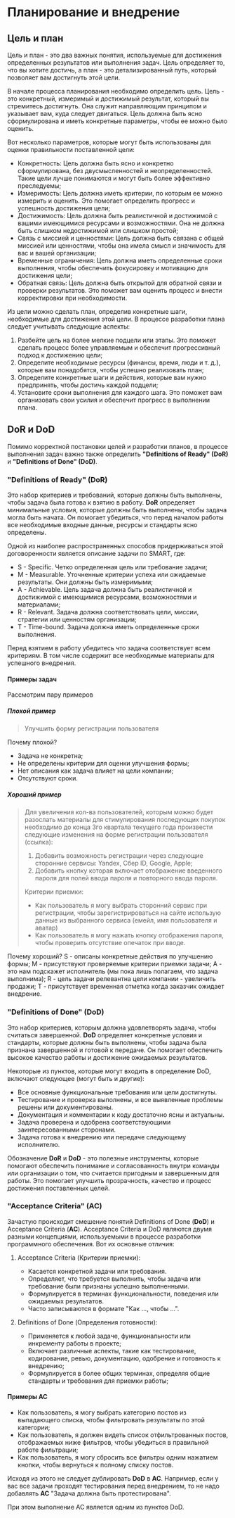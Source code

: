 # Планирование и внедрение

## Цель и план

Цель и план - это два важных понятия, используемые для достижения определенных результатов или выполнения задач. Цель определяет то, что вы хотите достичь, а план - это детализированный путь, который позволяет вам достигнуть этой цели.

В начале процесса планирования необходимо определить цель. Цель - это конкретный, измеримый и достижимый результат, который вы стремитесь достигнуть. Она служит направляющим принципом и указывает вам, куда следует двигаться. Цель должна быть ясно сформулирована и иметь конкретные параметры, чтобы ее можно было оценить.

Вот несколько параметров, которые могут быть использованы для оценки правильности поставленной цели:

* Конкретность: Цель должна быть ясно и конкретно сформулирована, без двусмысленностей и неопределенностей. Такие цели лучше понимаются и могут быть более эффективно преследуемы;
* Измеримость: Цель должна иметь критерии, по которым ее можно измерить и оценить. Это помогает определить прогресс и успешность достижения цели;
* Достижимость: Цель должна быть реалистичной и достижимой с вашими имеющимися ресурсами и возможностями. Она не должна быть слишком недостижимой или слишком простой;
* Связь с миссией и ценностями: Цель должна быть связана с общей миссией или ценностями, чтобы она имела смысл и значимость для вас и вашей организации;
* Временные ограничения: Цель должна иметь определенные сроки выполнения, чтобы обеспечить фокусировку и мотивацию для достижения цели;
* Обратная связь: Цель должна быть открытой для обратной связи и проверки результатов. Это поможет вам оценить процесс и внести корректировки при необходимости.

Из цели можно сделать план, определив конкретные шаги, необходимые для достижения этой цели. В процессе разработки плана следует учитывать следующие аспекты:

1. Разбейте цель на более мелкие подцели или этапы. Это поможет сделать процесс более управляемым и обеспечит прогрессивный подход к достижению цели;
2. Определите необходимые ресурсы (финансы, время, люди и т. д.), которые вам понадобятся, чтобы успешно реализовать план;
3. Определите конкретные шаги и действия, которые вам нужно предпринять, чтобы достичь каждой подцели;
4. Установите сроки выполнения для каждого шага. Это поможет вам организовать свои усилия и обеспечит прогресс в выполнении плана.

## DoR и DoD

Помимо корректной постановки целей и разработки планов, в процессе выполнения задач важно также определить **"Definitions of Ready" (DoR)** и **"Definitions of Done" (DoD)**.

### "Definitions of Ready" (DoR)

Это набор критериев и требований, которые должны быть выполнены, чтобы задача была готова к взятию в работу. **DoR** определяет минимальные условия, которые должны быть выполнены, чтобы задача могла быть начата. Он помогает убедиться, что перед началом работы все необходимые входные данные, ресурсы и стандарты ясно определены.

Одной из наиболее распространенных способов придерживаться этой договоренности является описание задачи по SMART, где:

* S - Specific. Четко определенная цель или требование задачи;
* M - Measurable. Уточненные критерии успеха или ожидаемые результаты. Они должны быть измеримыми;
* A - Achievable. Цель задача должна быть реалистичной и достижимой с имеющимися ресурсами, возможностями и материалами;
* R - Relevant. Задача должна соответствовать цели, миссии, стратегии или ценностям организации;
* T - Time-bound. Задача должна иметь определенные сроки выполнения.

Перед взятием в работу убедитесь что задача соответствует всем критериям. В том числе содержит все необходимые материалы для успешного внедрения.

#### Примеры задач

Рассмотрим пару примеров

##### Плохой пример

> Улучшить форму регистрации пользователя

Почему плохой?

* Задача не конкретна;
* Не определены критерии для оценки улучшения формы;
* Нет описания как задача влияет на цели компании;
* Отсутствуют сроки.

##### Хороший пример

> Для увеличения кол-ва пользователей, которым можно будет разослать материалы для стимулирования последующих покупок необходимо до конца 3го квартала текущего года произвести следующие изменения на форме регистрации пользователя (ссылка):
>
> 1. Добавить возможность регистрации через следующие сторонние сервисы: Yandex, Сбер ID, Google, Apple;
> 2. Добавить кнопку которая включает отображение введенного пароля для полей ввода пароля и повторного ввода пароля.
>
> Критерии приемки:
>
> * Как пользователь я могу выбрать сторонний сервис при регистрации, чтобы зарегистрироваться на сайте использую данные из выбранного сервиса (емейл, имя пользователя и аватар)
> * Как пользователь я могу нажать кнопку отображения пароля, чтобы проверить отсутствие опечаток при вводе.

Почему хороший?
S - описаны конкретные действия по улучшению формы;
M - присутствуют проверяемые критерии приемки задачи;
A - это нам подскажет исполнитель (мы пока лишь полагаем, что задача выполнима);
R - цель задачи релевантна цели компании - увеличить продажи;
T - присутствует временная отметка когда заказчик ожидает внедрение.

### "Definitions of Done" (DoD)

Это набор критериев, которым должна удовлетворять задача, чтобы считаться завершенной. **DoD** определяет конкретные условия и стандарты, которые должны быть выполнены, чтобы задача была признана завершенной и готовой к передаче. Он помогает обеспечить высокое качество работы и достижение ожидаемых результатов.

Некоторые из пунктов, которые могут входить в определение DoD, включают следующее (могут быть и другие):

* Все основные функциональные требования или цели достигнуты.
* Тестирование и проверка выполнены, и все выявленные проблемы решены или документированы.
* Документация и комментарии к коду достаточно ясны и актуальны.
* Задача проверена и одобрена соответствующими заинтересованными сторонами.
* Задача готова к внедрению или передаче следующему исполнителю.

Обозначение **DoR** и **DoD** - это полезные инструменты, которые помогают обеспечить понимание и согласованность внутри команды или организации о том, что считается пригодным и завершенным для работы. Это помогает улучшить прозрачность, качество и процесс достижения поставленных целей.

### "Acceptance Criteria" (AC)

Зачастую происходит смешение понятий Definitions of Done (**DoD**) и Acceptance Criteria (**AC**). Acceptance Criteria и DoD являются двумя разными концепциями, используемыми в процессе разработки программного обеспечения. Вот их основные отличия:

1. Acceptance Criteria (Критерии приемки):
   * Касается конкретной задачи или требования.
   * Определяет, что требуется выполнить, чтобы задача или требование были признаны успешно выполненными.
   * Формулируется в терминах функциональности, поведения или ожидаемых результатов.
   * Часто записываются в формате "Как ..., чтобы ...".

2. Definitions of Done (Определения готовности):
   * Применяется к любой задаче, функциональности или инкременту работы в проекте;
   * Включает различные аспекты, такие как тестирование, кодирование, ревью, документацию, одобрение и готовность к внедрению;
   * Формулируется в более общих терминах, определяя общие стандарты и требования для приемки работы;

#### Примеры AC

* Как пользователь, я могу выбрать категорию постов из выпадающего списка, чтобы фильтровать результаты по этой категории;
* Как пользователь, я должен видеть список отфильтрованных постов, отображаемых ниже фильтров, чтобы убедиться в правильной работе фильтрации;
* Как пользователь, я могу сбросить все фильтры одним нажатием кнопки, чтобы вернуться к полному списку постов.

Исходя из этого не следует дублировать **DoD** в **AC**. Например, если у вас все задачи проходят тестирования перед внедрением, то не надо добавлять **AC** "Задача должна быть протестирована".

При этом выполнение AC является одним из пунктов DoD.
